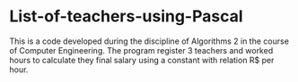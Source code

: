 # List-of-teachers-using-Pascal
This is a code developed during the discipline of Algorithms 2 in the course of Computer Engineering.
The program register 3 teachers and worked hours to calculate they final salary using a constant with relation R$ per hour.
